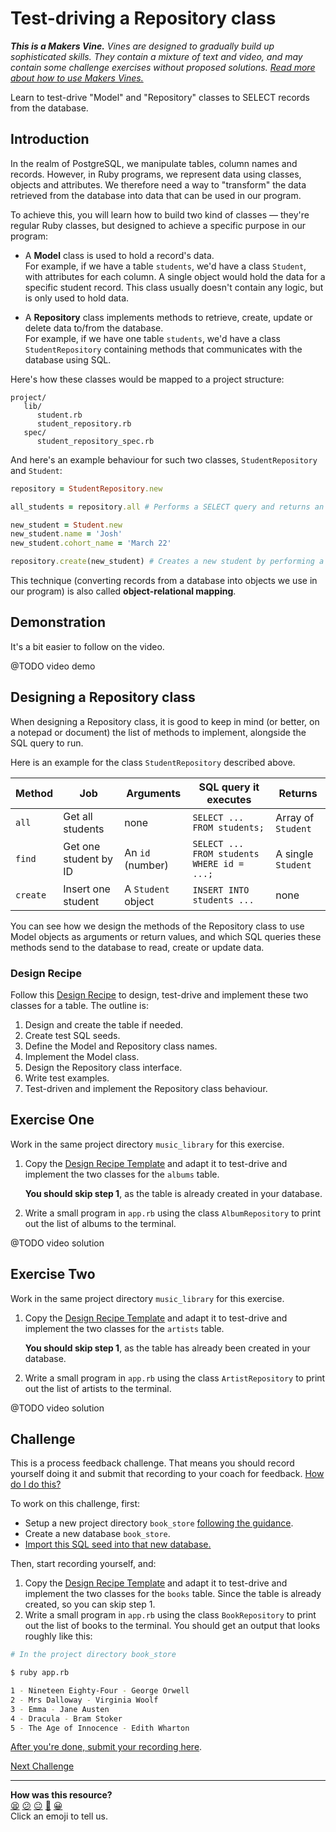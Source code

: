 # Test-driving a Repository class

_**This is a Makers Vine.** Vines are designed to gradually build up sophisticated skills.
They contain a mixture of text and video, and may contain some challenge exercises without
proposed solutions. [Read more about how to use Makers
Vines.](https://github.com/makersacademy/course/blob/main/labels/vines.md)_

Learn to test-drive "Model" and "Repository" classes to SELECT records from the database.

## Introduction

In the realm of PostgreSQL, we manipulate tables, column names and records. However, in
Ruby programs, we represent data using classes, objects and attributes. We
therefore need a way to "transform" the data retrieved from the database into data that
can be used in our program. 

To achieve this, you will learn how to build two kind of classes — they're regular Ruby
classes, but designed to achieve a specific purpose in our program:
* A **Model** class is used to hold a record's data.   
  For example, if we have a table `students`, we'd have a class `Student`, with attributes
  for each column. A single object would hold the data for a specific student record. This class usually doesn't contain any logic, but is only used to hold data.

* A **Repository** class implements methods to retrieve, create, update or delete data
  to/from the database.  
  For example, if we have one table `students`, we'd have a class `StudentRepository`
  containing methods that communicates with the database using SQL.

Here's how these classes would be mapped to a project structure:

```
project/
   lib/
      student.rb
      student_repository.rb
   spec/
      student_repository_spec.rb
```

And here's an example behaviour for such two classes, `StudentRepository` and `Student`:

```ruby
repository = StudentRepository.new 

all_students = repository.all # Performs a SELECT query and returns an array of Student objects.

new_student = Student.new
new_student.name = 'Josh'
new_student.cohort_name = 'March 22'

repository.create(new_student) # Creates a new student by performing a INSERT query.
```

This technique (converting records from a database into objects we use in our program) is
also called **object-relational mapping**.

## Demonstration

It's a bit easier to follow on the video.

@TODO video demo

## Designing a Repository class

When designing a Repository class, it is good to keep in mind (or better, on a notepad or
document) the list of methods to implement, alongside the SQL query to run.

Here is an example for the class `StudentRepository` described above.

| Method      |Job| Arguments | SQL query it executes                                    | Returns  |
| ----------- |----|-----------| ----------------------------------------------|----------|
| `all`       |Get all students| none      | `SELECT ... FROM students;` | Array of `Student` |
| `find`      |Get one student by ID| An `id` (number) | `SELECT ... FROM students WHERE id = ...;` | A single `Student` |
| `create`    |Insert one student| A `Student` object  | `INSERT INTO students ...` | none |

You can see how we design the methods of the Repository class to use Model objects as arguments or return values, and which SQL queries these methods send to the
database to read, create or update data.

### Design Recipe

Follow this [Design
Recipe](../resources/repository_class_recipe_template.md) to design, test-drive and
implement these two classes for a table. The outline is:
  1. Design and create the table if needed.
  2. Create test SQL seeds.
  3. Define the Model and Repository class names.
  4. Implement the Model class.
  5. Design the Repository class interface.
  6. Write test examples.
  7. Test-driven and implement the Repository class behaviour.

## Exercise One

Work in the same project directory `music_library` for this exercise.

1. Copy the [Design Recipe Template](../resources/repository_class_recipe_template.md) and
   adapt it to test-drive and implement the two classes for the `albums` table. 

    **You should skip step 1**, as the table is already created in your database.

2. Write a small program in `app.rb` using the class `AlbumRepository` to print out the
   list of albums to the terminal.

@TODO video solution


## Exercise Two

Work in the same project directory `music_library` for this exercise.

1. Copy the [Design Recipe Template](../resources/repository_class_recipe_template.md) and
   adapt it to test-drive and implement the two classes for the `artists` table.  

    **You should skip step 1**, as the table has already been created in your database.

2. Write a small program in `app.rb` using the class `ArtistRepository` to print out the
   list of artists to the terminal.

@TODO video solution

## Challenge

This is a process feedback challenge. That means you should record yourself doing it and
submit that recording to your coach for feedback. [How do I do
this?](https://github.com/makersacademy/golden-square/blob/main/pills/process_feedback_challenges.md)

To work on this challenge, first:
  * Setup a new project directory `book_store` [following the
    guidance](../pills/setting_up_database_project.ed.md).
  * Create a new database `book_store`.
  * [Import this SQL seed into that new database.](../resources/seeds/book_store.sql)

Then, start recording yourself, and: 
1. Copy the [Design Recipe Template](../resources/repository_class_recipe_template.md) and
   adapt it to test-drive and implement the two classes for the `books` table. Since the table is already created, so you can skip step 1.
2. Write a small program in `app.rb` using the class `BookRepository` to print out the
   list of books to the terminal. You should get an output that looks roughly like this:

```bash
# In the project directory book_store

$ ruby app.rb

1 - Nineteen Eighty-Four - George Orwell
2 - Mrs Dalloway - Virginia Woolf
3 - Emma - Jane Austen
4 - Dracula - Bram Stoker
5 - The Age of Innocence - Edith Wharton
```

[After you're done, submit your recording here](https://airtable.com/shrNFgNkPWr3d63Db?prefill_Item=db_as01).

[Next Challenge](03_designing_schema_one_table.md)

<!-- BEGIN GENERATED SECTION DO NOT EDIT -->

---

**How was this resource?**  
[😫](https://airtable.com/shrUJ3t7KLMqVRFKR?prefill_Repository=makersacademy/databases&prefill_File=challenges/02_test_driving_model_repository_classes.md&prefill_Sentiment=😫) [😕](https://airtable.com/shrUJ3t7KLMqVRFKR?prefill_Repository=makersacademy/databases&prefill_File=challenges/02_test_driving_model_repository_classes.md&prefill_Sentiment=😕) [😐](https://airtable.com/shrUJ3t7KLMqVRFKR?prefill_Repository=makersacademy/databases&prefill_File=challenges/02_test_driving_model_repository_classes.md&prefill_Sentiment=😐) [🙂](https://airtable.com/shrUJ3t7KLMqVRFKR?prefill_Repository=makersacademy/databases&prefill_File=challenges/02_test_driving_model_repository_classes.md&prefill_Sentiment=🙂) [😀](https://airtable.com/shrUJ3t7KLMqVRFKR?prefill_Repository=makersacademy/databases&prefill_File=challenges/02_test_driving_model_repository_classes.md&prefill_Sentiment=😀)  
Click an emoji to tell us.

<!-- END GENERATED SECTION DO NOT EDIT -->
